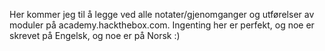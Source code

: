 Her kommer jeg til å legge ved alle notater/gjenomganger og utførelser av moduler på academy.hackthebox.com. Ingenting her er perfekt, og noe er skrevet på Engelsk, og noe er på Norsk :)
